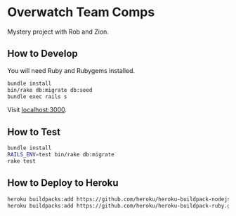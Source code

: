 # Overwatch Team Comps

Mystery project with Rob and Zion.

## How to Develop

You will need Ruby and Rubygems installed.

```bash
bundle install
bin/rake db:migrate db:seed
bundle exec rails s
```

Visit [localhost:3000](http://localhost:3000).

## How to Test

```bash
bundle install
RAILS_ENV=test bin/rake db:migrate
rake test
```

## How to Deploy to Heroku

```bash
heroku buildpacks:add https://github.com/heroku/heroku-buildpack-nodejs.git
heroku buildpacks:add https://github.com/heroku/heroku-buildpack-ruby.git
```
